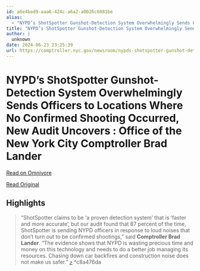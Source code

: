 ```yaml
---
id: a6e4bed9-aaa6-424c-a6a2-a0026c6081be
alias:
  - "NYPD’s ShotSpotter Gunshot-Detection System Overwhelmingly Sends Officers to Locations Where No Confirmed Shooting Occurred, New Audit Uncovers : Office of the New York City Comptroller Brad Lander"
title: "NYPD’s ShotSpotter Gunshot-Detection System Overwhelmingly Sends Officers to Locations Where No Confirmed Shooting Occurred, New Audit Uncovers : Office of the New York City Comptroller Brad Lander"
author: |
  unknown
date: 2024-06-23 23:25:39
url: https://comptroller.nyc.gov/newsroom/nypds-shotspotter-gunshot-detection-system-overwhelmingly-sends-officers-to-locations-where-no-confirmed-shooting-occurred-new-audit-uncovers/
---
```


# NYPD’s ShotSpotter Gunshot-Detection System Overwhelmingly Sends Officers to Locations Where No Confirmed Shooting Occurred, New Audit Uncovers : Office of the New York City Comptroller Brad Lander

[Read on Omnivore](https://omnivore.app/me/https-comptroller-nyc-gov-newsroom-nypds-shotspotter-gunshot-det-1904734767c)

[Read Original](https://comptroller.nyc.gov/newsroom/nypds-shotspotter-gunshot-detection-system-overwhelmingly-sends-officers-to-locations-where-no-confirmed-shooting-occurred-new-audit-uncovers/)

## Highlights

> “ShotSpotter claims to be ‘a proven detection system’ that is ‘faster and more accurate’, but our audit found that 87 percent of the time, ShotSpotter is sending NYPD officers in response to loud noises that don’t turn out to be confirmed shootings,” said **Comptroller Brad Lander**. “The evidence shows that NYPD is wasting precious time and money on this technology and needs to do a better job managing its resources. Chasing down car backfires and construction noise does not make us safer.” [⤴️](https://omnivore.app/me/https-comptroller-nyc-gov-newsroom-nypds-shotspotter-gunshot-det-1904734767c#c8a476da-876e-4a26-8da2-3b2cc13ed389)  ^c8a476da

